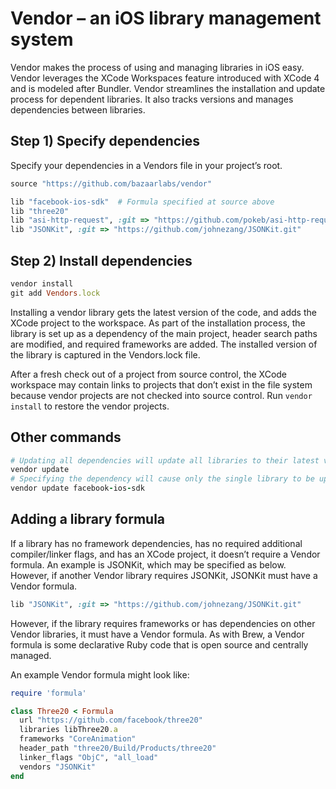 # Vendor – an iOS library management system #

Vendor makes the process of using and managing libraries in iOS easy.  Vendor leverages the XCode Workspaces feature introduced with XCode 4 and is modeled after Bundler. Vendor streamlines the installation and update process for dependent libraries.  It also tracks versions and manages dependencies between libraries.

## Step 1) Specify dependencies ##

Specify your dependencies in a Vendors file in your project’s root.

```ruby
source "https://github.com/bazaarlabs/vendor"

lib "facebook-ios-sdk"  # Formula specified at source above
lib "three20"
lib "asi-http-request", :git => "https://github.com/pokeb/asi-http-request.git"
lib "JSONKit", :git => "https://github.com/johnezang/JSONKit.git"
```

## Step 2) Install dependencies ##

```ruby
vendor install
git add Vendors.lock
```

Installing a vendor library gets the latest version of the code, and adds the XCode project to the workspace.  As part of the installation process, the library is set up as a dependency of the main project, header search paths are modified, and required frameworks are added.  The installed version of the library is captured in the Vendors.lock file.

After a fresh check out of a project from source control, the XCode workspace may contain links to projects that don’t exist in the file system because vendor projects are not checked into source control. Run `vendor install` to restore the vendor projects.

## Other commands ##

```ruby
# Updating all dependencies will update all libraries to their latest versions.
vendor update
# Specifying the dependency will cause only the single library to be updated.
vendor update facebook-ios-sdk
```

## Adding a library formula ##

If a library has no framework dependencies, has no required additional compiler/linker flags, and has an XCode project, it doesn’t require a Vendor formula. An example is JSONKit, which may be specified as below. However, if another Vendor library requires JSONKit, JSONKit must have a Vendor formula.

```ruby
lib "JSONKit", :git => "https://github.com/johnezang/JSONKit.git"
```

However, if the library requires frameworks or has dependencies on other Vendor libraries, it must have a Vendor formula.  As with Brew, a Vendor formula is some declarative Ruby code that is open source and centrally managed.

An example Vendor formula might look like:

```ruby
require 'formula'

class Three20 < Formula
  url "https://github.com/facebook/three20"
  libraries libThree20.a
  frameworks "CoreAnimation"
  header_path "three20/Build/Products/three20"
  linker_flags "ObjC", "all_load"
  vendors "JSONKit"
end
```